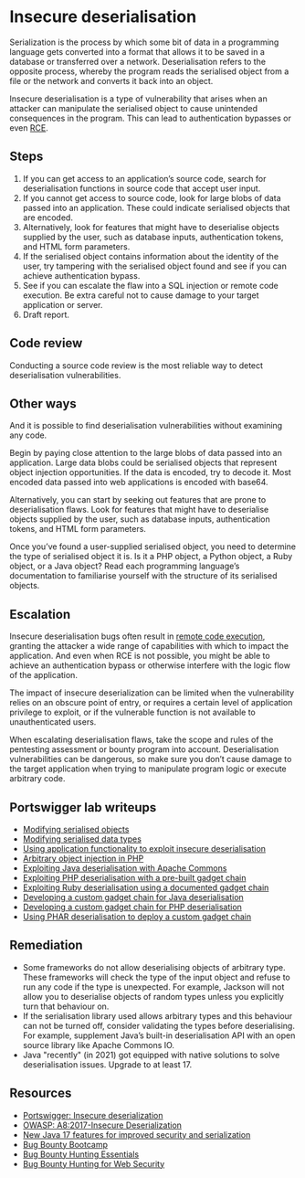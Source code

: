 # Insecure deserialisation

Serialization is the process by which some bit of data in a programming language gets converted into a format that allows it to be saved in a database or transferred over a network. Deserialisation refers to the opposite process, whereby the program reads the serialised object from a file or the network and converts it back into an object.

Insecure deserialisation is a type of vulnerability that arises when an attacker can manipulate the serialised object to cause unintended consequences in the program. This can lead to authentication bypasses or even [RCE](rce.md).

## Steps

1. If you can get access to an application’s source code, search for deserialisation functions in source code that accept user input.
2. If you cannot get access to source code, look for large blobs of data passed into an application. These could indicate serialised objects that are encoded.
3. Alternatively, look for features that might have to deserialise objects supplied by the user, such as database inputs, authentication tokens, and HTML form parameters.
4. If the serialised object contains information about the identity of the user, try tampering with the serialised object found and see if you can achieve authentication bypass.
5. See if you can escalate the flaw into a SQL injection or remote code execution. Be extra careful not to cause damage to your target application or server.
6. Draft report.

## Code review

Conducting a source code review is the most reliable way to detect deserialisation vulnerabilities.

## Other ways

And it is possible to find deserialisation vulnerabilities without examining any code.

Begin by paying close attention to the large blobs of data passed into an application. Large data blobs could be serialised objects that represent object injection opportunities. If the data is encoded, try to decode it. Most encoded data passed into web applications is encoded with base64.

Alternatively, you can start by seeking out features that are prone to deserialisation flaws. Look for features that might have to deserialise objects supplied by the user, such as database inputs, authentication tokens, and HTML form parameters.

Once you’ve found a user-supplied serialised object, you need to determine the type of serialised object it is. Is it a PHP object, a Python object, a Ruby object, or a Java object? Read each programming language’s documentation to familiarise yourself with the structure of its serialised objects.

## Escalation

Insecure deserialisation bugs often result in [remote code execution](rce.md), granting the attacker a wide range of capabilities with which to impact the application. And even when RCE is not possible, you might be able to achieve an authentication bypass or otherwise interfere with the logic flow of the application.

The impact of insecure deserialization can be limited when the vulnerability relies on an obscure point of entry, or requires a certain level of application privilege to exploit, or if the vulnerable function is not available to unauthenticated users.

When escalating deserialisation flaws, take the scope and rules of the pentesting assessment or bounty program into account. Deserialisation vulnerabilities can be dangerous, so make sure you don’t cause damage to the target application when trying to manipulate program logic or execute arbitrary code.

## Portswigger lab writeups

* [Modifying serialised objects](../deserialisation/1.md)
* [Modifying serialised data types](../deserialisation/2.md)
* [Using application functionality to exploit insecure deserialisation](../deserialisation/3.md)
* [Arbitrary object injection in PHP](../deserialisation/4.md)
* [Exploiting Java deserialisation with Apache Commons](../deserialisation/5.md)
* [Exploiting PHP deserialisation with a pre-built gadget chain](../deserialisation/6.md)
* [Exploiting Ruby deserialisation using a documented gadget chain](../deserialisation/7.md)
* [Developing a custom gadget chain for Java deserialisation](../deserialisation/8.md)
* [Developing a custom gadget chain for PHP deserialisation](../deserialisation/9.md)
* [Using PHAR deserialisation to deploy a custom gadget chain](../deserialisation/10.md)

## Remediation

* Some frameworks do not allow deserialising objects of arbitrary type. These frameworks will check the type of the input object and refuse to run any code if the type is unexpected. For example, Jackson will not allow you to deserialise objects of random types unless you explicitly turn that behaviour on.
* If the serialisation library used allows arbitrary types and this behaviour can not be turned off, consider validating the types before deserialising. For example, supplement Java’s built-in deserialisation API with an open source library like Apache Commons IO.
* Java "recently" (in 2021) got equipped with native solutions to solve deserialisation issues. Upgrade to at least 17.

## Resources

* [Portswigger: Insecure deserialization](https://portswigger.net/web-security/deserialization)
* [OWASP: A8:2017-Insecure Deserialization](https://owasp.org/www-project-top-ten/2017/A8_2017-Insecure_Deserialization)
* [New Java 17 features for improved security and serialization](https://snyk.io/blog/new-java-17-features-for-improved-security-and-serialization/)
* [Bug Bounty Bootcamp](https://nostarch.com/bug-bounty-bootcamp)
* [Bug Bounty Hunting Essentials](https://www.packtpub.com/product/bug-bounty-hunting-essentials/9781788626897)
* [Bug Bounty Hunting for Web Security](https://link.springer.com/book/10.1007/978-1-4842-5391-5)

